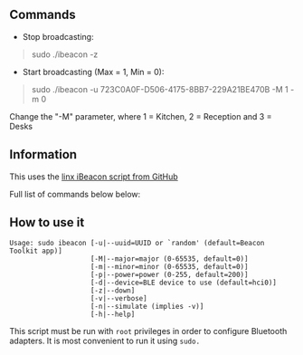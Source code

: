 Commands
------------
- Stop broadcasting: 
> sudo ./ibeacon -z
- Start broadcasting (Max = 1, Min = 0): 
> sudo ./ibeacon -u 723C0A0F-D506-4175-8BB7-229A21BE470B -M 1 -m 0

Change the "-M" parameter, where 1 = Kitchen, 2 = Reception and 3 = Desks


Information
------------

This uses the [linx iBeacon script from GitHub][SOURCEGITHUB]

Full list of commands below below:

How to use it
-------------

    Usage: sudo ibeacon [-u|--uuid=UUID or `random' (default=Beacon Toolkit app)]
                        [-M|--major=major (0-65535, default=0)]
                        [-m|--minor=minor (0-65535, default=0)]
                        [-p|--power=power (0-255, default=200)]
                        [-d|--device=BLE device to use (default=hci0)]
                        [-z|--down]
                        [-v|--verbose]
                        [-n|--simulate (implies -v)]
                        [-h|--help]

This script must be run with `root` privileges in order to configure Bluetooth adapters.  It is most convenient to run it using `sudo.`

[SOURCEGITHUB]: https://github.com/dburr/linux-ibeacon "Linux iBeacon"


